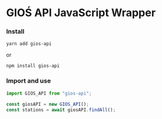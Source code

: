 # GIOŚ API JavaScript Wrapper

### Install

`yarn add gios-api`

or

`npm install gios-api`

### Import and use

```javascript
import GIOS_API from "gios-api";

const giosAPI = new GIOS_API();
const stations = await giosAPI.findAll();
```
